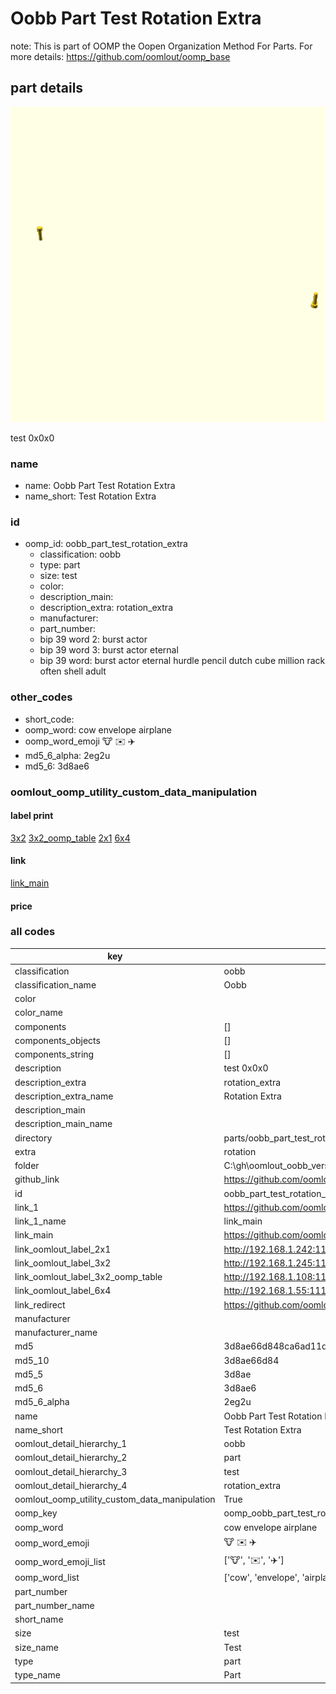 # Oobb Part Test Rotation Extra  

note: This is part of OOMP the Oopen Organization Method For Parts. For more details: https://github.com/oomlout/oomp_base

##  part details
  

[![](3dpr.png)](3dpr.png)

test 0x0x0



### name
* name: Oobb Part Test Rotation Extra
* name_short: Test Rotation Extra
### id
* oomp_id: oobb_part_test_rotation_extra
  * classification: oobb
  * type: part
  * size: test
  * color: 
  * description_main: 
  * description_extra: rotation_extra
  * manufacturer: 
  * part_number: 
  * bip 39 word 2: burst actor
  * bip 39 word 3: burst actor eternal
  * bip 39 word: burst actor eternal hurdle pencil dutch cube million rack often shell adult

### other_codes
* short_code: 
* oomp_word: cow envelope airplane
* oomp_word_emoji :cow: :envelope: :airplane:
* md5_6_alpha: 2eg2u
* md5_6: 3d8ae6






### oomlout_oomp_utility_custom_data_manipulation
#### label print
[3x2](http://192.168.1.245:1112/?label=oomp%202eg2u)
[3x2_oomp_table](http://192.168.1.108:1112/?label=oomp%202eg2u)
[2x1](http://192.168.1.242:1112/?label=oomp%202eg2u)
[6x4](http://192.168.1.55:1112/?label=oomp%202eg2u)    

#### link

[link_main](https://github.com/oomlout/oomlout_oobb_version_4_generated_parts/tree/main/navigation_oomp/oobb/part/test//rotation_extra/part)                              

#### price







### all codes 
| key | value |  
| --- | --- |  
| classification | oobb |  
| classification_name | Oobb |  
| color |  |  
| color_name |  |  
| components | [] |  
| components_objects | [] |  
| components_string | [] |  
| description | test 0x0x0 |  
| description_extra | rotation_extra |  
| description_extra_name | Rotation Extra |  
| description_main |  |  
| description_main_name |  |  
| directory | parts/oobb_part_test_rotation_extra |  
| extra | rotation |  
| folder | C:\gh\oomlout_oobb_version_4_generated_parts\parts\oobb_part_test_rotation_extra |  
| github_link | https://github.com/oomlout/oomlout_oomp_part_src/tree/main/parts/oobb_part_test_rotation_extra |  
| id | oobb_part_test_rotation_extra |  
| link_1 | https://github.com/oomlout/oomlout_oobb_version_4_generated_parts/tree/main/navigation_oomp/oobb/part/test//rotation_extra/part |  
| link_1_name | link_main |  
| link_main | https://github.com/oomlout/oomlout_oobb_version_4_generated_parts/tree/main/navigation_oomp/oobb/part/test//rotation_extra/part |  
| link_oomlout_label_2x1 | http://192.168.1.242:1112/?label=oomp%202eg2u |  
| link_oomlout_label_3x2 | http://192.168.1.245:1112/?label=oomp%202eg2u |  
| link_oomlout_label_3x2_oomp_table | http://192.168.1.108:1112/?label=oomp%202eg2u |  
| link_oomlout_label_6x4 | http://192.168.1.55:1112/?label=oomp%202eg2u |  
| link_redirect | https://github.com/oomlout/oomlout_oobb_version_4_generated_parts/tree/main/parts/oobb_test_ex_rotation |  
| manufacturer |  |  
| manufacturer_name |  |  
| md5 | 3d8ae66d848ca6ad11d156f89b00a8f6 |  
| md5_10 | 3d8ae66d84 |  
| md5_5 | 3d8ae |  
| md5_6 | 3d8ae6 |  
| md5_6_alpha | 2eg2u |  
| name | Oobb Part Test Rotation Extra |  
| name_short | Test Rotation Extra |  
| oomlout_detail_hierarchy_1 | oobb |  
| oomlout_detail_hierarchy_2 | part |  
| oomlout_detail_hierarchy_3 | test |  
| oomlout_detail_hierarchy_4 | rotation_extra |  
| oomlout_oomp_utility_custom_data_manipulation | True |  
| oomp_key | oomp_oobb_part_test_rotation_extra |  
| oomp_word | cow envelope airplane |  
| oomp_word_emoji | :cow: :envelope: :airplane: |  
| oomp_word_emoji_list | [':cow:', ':envelope:', ':airplane:'] |  
| oomp_word_list | ['cow', 'envelope', 'airplane'] |  
| part_number |  |  
| part_number_name |  |  
| short_name |  |  
| size | test |  
| size_name | Test |  
| type | part |  
| type_name | Part |  
